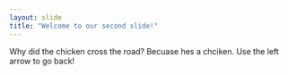 ```yaml
---
layout: slide
title: "Welcome to our second slide!"
---
```

Why did the chicken cross the road? Becuase hes a chciken.
Use the left arrow to go back!
